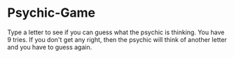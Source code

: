 # Psychic-Game

Type a letter to see if you can guess what the psychic is thinking. You have 9 tries. If you don't get any right, then the psychic will think of another letter and you have to guess again.